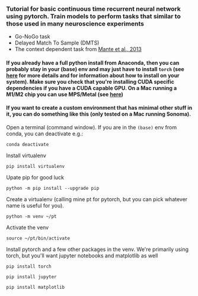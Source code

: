 ### Tutorial for basic continuous time recurrent neural network using pytorch. Train models to perform tasks that similar to those used in many neuroscience experiments

* Go-NoGo task
* Delayed Match To Sample (DMTS)
* The context dependent task from [Mante et al., 2013](https://www.nature.com/articles/nature12742)

#### If you already have a full python install from Anaconda, then you can probably stay in your (base) env and may just have to install `torch` (see [here](https://pytorch.org/get-started/locally/) for more details and for information about how to install on your system). Make sure you check that you're installing CUDA specific dependencies if you have a CUDA capable GPU. On a Mac running a M1/M2 chip you can use MPS/Metal (see [here](https://developer.apple.com/metal/pytorch/))

#### If you want to create a custom environment that has minimal other stuff in it, you can do something like this (only tested on a Mac running Sonoma). 

Open a terminal (command window). If you are in the `(base)` env from conda, you can deactivate e.g.:

`conda deactivate` 

Install virtualenv

`pip install virtualenv`

Upate pip for good luck

`python -m pip install --upgrade pip`

Create a virtualenv (calling mine pt for pytorch, but you can pick whatever name is useful for you). 

`python -m venv ~/pt`

Activate the venv

`source ~/pt/bin/activate`

Install pytorch and a few other packages in the venv. We're primarily using torch, but you'll want jupyter notebooks and matplotlib as well

`pip install torch`

`pip install jupyter`

`pip install matplotlib`
